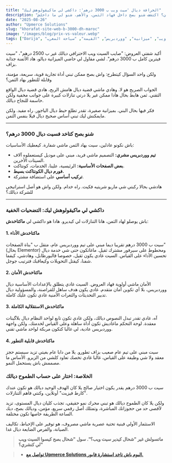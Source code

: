 ```yaml
---
title: "الخرافة ديال 'سيت ويب ب 3000 درهم': داكشي لي ماكيقولوهش ليك"
description: "عرض ديال سيت ويب ب 3000 درهم كيبان جذاب، ولكن واش بصح استثمار مزيان؟ اكتشف شنو بصح داخل فهاد الثمن، والأهم، شنو لي ما داخلش."
date: "2025-08-26"
author: "Upmerce Solutions"
slug: "khorafat-site-web-b-3000-dh-maroc"
image: "/images/blog/prix-vs-valeur.webp"
tags: ["Darija", "ثمن موقع ويب", "ميزانية", "ووردبريس", "القيمة", "سياحة المغرب"]
---
```


أكيد شفتي العروض: "صايب السيت ويب الاحترافي ديالك غير ب 2500 درهم"، "سيت فيترين كامل ب 3000 درهم". لشي مقاول لي حاضي الميزانية ديالو، هاد الأثمنة جذابة بزاف.

ولكن واحد السؤال كيتطرح: واش بصح ممكن تبني أداة تجارية قوية، سريعة، مؤمنة، وقابلة للتطور بهاد الثمن؟

الجواب الصريح هو لا. وهادي ماشي قضية ديال هامش الربح، هادي قضية ديال الواقع التقني. ثمن هابط بحال هادا ممكن غير يلا درتي تنازلات كبيرة على جوانب مخفية ولكن حاسمة للنجاح ديالك.

فكر فيها بحال البني. بميزانية صغيرة، تقدر تطلع حيط ديال الياجور. راه مفيد. ولكن مايمكنش ليك تبني أساس صحيح ديال فيلا بنفس الثمن.



---

### **شنو بصح كتاخد فسيت ديال 3000 درهم؟**

باش نكونو عادلين، سيت بهاد الثمن ماشي شفارة. كيعطيك الأساسيات:
* **تيم ووردبريس مشري:** التصميم ماشي فريد، مبني على موديل كيستعملوه آلاف السيتات الأخرين.
* **بعض الصفحات الأساسية:** الرئيسية، علينا، الخدمات، كونتاكت.
* **فورم ديال الكونتاكت بسيط.**
* **تركيب أساسي** على استضافة مشتركة.

هادشي بحالا ركبتي شي ماريو شريتيه فكيت. راه خدام. ولكن واش هو أصل استراتيجي للشركة ديالك؟

---

### **داكشي لي ماكيقولوهش ليك: التضحيات الخفية**

باش يوصلو لهاد الثمن، هانا التنازلات لي كيديرو. هادا هو داكشي لي **ماكتاخدش**:

#### **1. ماكتاخدش الأداء**
سيت ب 3000 درهم تقريبا ديما مبني على تيم ووردبريس عام، متقل ب "بناة الصفحات" (بحال Elementor) ومحطوط على سيرفور مشترك ثقيل. ماغاتكون حتى شي خدمة ديال تحسين الأداء على القياس. السيت غادي يكون ثقيل، خصوصا فالبورطابل، وهادشي، كيفما شفنا، كيقتل التحويلات وكيعاقبك فترتيب جوجل.

#### **2. ماكتاخدش الأمان**
الأمان ماشي أولوية فهاد العروض. السيت غادي يتطلق بالإعدادات الأساسية ديال ووردبريس، بلا أي تكوين أمان متقدم. غادي يكون هدف ساهل للقراصنة، والمسؤولية ديال تدبير التحديثات والثغرات الأمنية غادي تكون عليك كاملة.

#### **3. ماكتاخدش الاستقلالية الكاملة**
آه، غادي تقدر تبدل النصوص ديالك، ولكن غادي تكون تابع لواحد النظام ديال بلاگينات معقدة. لوحة التحكم ماغاديش تكون أداة ساهلة وعلى القياس لخدمتك، ولكن واجهة ووردبريس عادية، لي غالبا كتكون مربكة لواحد ماشي تقني.

#### **4. ماكتاخدش قابلية التطور**
سيت مبني على تيم عام صعيب بزاف تطورو. يلا من دابا عام بغيتي تزيد سيستم حجز معقد ولا شي وظيفة على القياس، غالبا غادي تخصك تعاود كلشي من الزيرو. الأساس ما مصممش باش يستحمل النمو.

### **الخلاصة: اختار على حساب الطموح ديالك**

سيت ب 3000 درهم يقدر يكون اختيار صالح يلا كان الهدف الوحيد ديالك هو تكون عندك "كارط فيزيت" أونلاين، وكنتي فاهم التنازلات.

ولكن يلا كان الطموح ديالك هو تبني محرك نمو حقيقي، تجذب كليان ديال المستوى، تزيد لأقصى حد من حجوزاتك المباشرة، وتمتلك أصل رقمي سريع، مؤمن، وديالك بصح، ديك الساعة الطريقة خاصها تكون مختلفة.

الاستثمار الأولي فبنية تحتية عصرية ماشي مصروف، هو توفير على الإحباط، تكاليف الصيانة، والفرص الضايعة ديال غدا.

> **ماتسولش غير "شحال كيدير سيت ويب؟". سول "شحال بصح كيسوا السيت ويب لي كنشري؟"**

> * [**تواصل مع Upmerce Solutions اليوم باش تاخد استشارة فابور.**](https://www.upmerce.com/ar#contact)